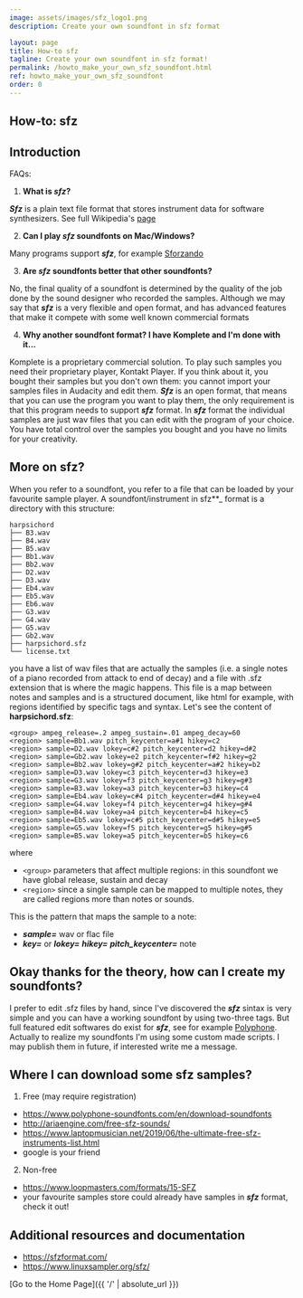 ```yaml
---
image: assets/images/sfz_logo1.png
description: Create your own soundfont in sfz format

layout: page
title: How-to sfz
tagline: Create your own soundfont in sfz format!
permalink: /howto_make_your_own_sfz_soundfont.html
ref: howto_make_your_own_sfz_soundfont
order: 0
---
```


## How-to: sfz

## Introduction

FAQs:

1) **What is _sfz_?**

_**Sfz**_ is a plain text file format that stores instrument data for software synthesizers. See full Wikipedia's [page](https://en.wikipedia.org/wiki/SFZ_(file_format))

2) **Can I play _sfz_ soundfonts on Mac/Windows?**

Many programs support _**sfz**_, for example [Sforzando](https://www.plogue.com/downloads.html)

3) **Are _sfz_ soundfonts better that other soundfonts?**

No, the final quality of a soundfont is determined by the quality of the job done by the sound designer who recorded the samples. Although we may say
that _**sfz**_ is a very flexible and open format, and has advanced features that make it compete with some well known commercial
formats

4) **Why another soundfont format? I have Komplete and I'm done with it...**

Komplete is a proprietary commercial solution. To play such samples you need their proprietary player, Kontakt Player. If you think about it,
you bought their samples but you don't own them: you cannot import your samples files in Audacity and edit them. _**Sfz**_ is an open format, that means that you can use
the program you want to play them, the only requirement is that this program needs to support _**sfz**_ format. In _**sfz**_ format the individual samples are just wav files
that you can edit with the program of your choice.
You have total control over the samples you bought and you have no limits for your creativity.


## More on sfz?

When you refer to a soundfont, you refer to a file that can be loaded by your favourite sample player. A soundfont/instrument in sfz**_ format
is a directory with this structure:

    harpsichord
    ├── B3.wav
    ├── B4.wav
    ├── B5.wav
    ├── Bb1.wav
    ├── Bb2.wav
    ├── D2.wav
    ├── D3.wav
    ├── Eb4.wav
    ├── Eb5.wav
    ├── Eb6.wav
    ├── G3.wav
    ├── G4.wav
    ├── G5.wav
    ├── Gb2.wav
    ├── harpsichord.sfz
    └── license.txt

you have a list of wav files that are actually the samples (i.e. a single notes of a piano recorded from attack to end of decay)
and a file with .sfz extension that is where the magic happens. This file is a map between notes and samples and is a structured document,
like html for example, with regions identified by specific tags and syntax. Let's see the content of **harpsichord.sfz**:

    <group> ampeg_release=.2 ampeg_sustain=.01 ampeg_decay=60
    <region> sample=Bb1.wav pitch_keycenter=a#1 hikey=c2
    <region> sample=D2.wav lokey=c#2 pitch_keycenter=d2 hikey=d#2
    <region> sample=Gb2.wav lokey=e2 pitch_keycenter=f#2 hikey=g2
    <region> sample=Bb2.wav lokey=g#2 pitch_keycenter=a#2 hikey=b2
    <region> sample=D3.wav lokey=c3 pitch_keycenter=d3 hikey=e3
    <region> sample=G3.wav lokey=f3 pitch_keycenter=g3 hikey=g#3
    <region> sample=B3.wav lokey=a3 pitch_keycenter=b3 hikey=c4
    <region> sample=Eb4.wav lokey=c#4 pitch_keycenter=d#4 hikey=e4
    <region> sample=G4.wav lokey=f4 pitch_keycenter=g4 hikey=g#4
    <region> sample=B4.wav lokey=a4 pitch_keycenter=b4 hikey=c5
    <region> sample=Eb5.wav lokey=c#5 pitch_keycenter=d#5 hikey=e5
    <region> sample=G5.wav lokey=f5 pitch_keycenter=g5 hikey=g#5
    <region> sample=B5.wav lokey=a5 pitch_keycenter=b5 hikey=c6

where

* `<group>` parameters that affect multiple regions: in this soundfont we have global release, sustain and decay
* `<region>` since a single sample can be mapped to multiple notes, they are called regions more than notes or sounds.

This is the pattern that maps the sample to a note:

* _**sample=**_ wav or flac file
* _**key=**_ or _**lokey=**_ _**hikey=**_ _**pitch_keycenter=**_ note


## Okay thanks for the theory, how can I create my soundfonts?

I prefer to edit .sfz files by hand, since I've discovered the _**sfz**_ sintax is very simple and you can have a working soundfont
by using two-three tags. But full featured edit softwares do exist for _**sfz**_, see for example [Polyphone](https://www.polyphone-soundfonts.com).
Actually to realize my soundfonts I'm using some custom made scripts. I may publish them in future, if interested write me
a message.


## Where I can download some sfz samples?

1. Free (may require registration)
  * https://www.polyphone-soundfonts.com/en/download-soundfonts
  * http://ariaengine.com/free-sfz-sounds/
  * https://www.laptopmusician.net/2019/06/the-ultimate-free-sfz-instruments-list.html
  * google is your friend

2. Non-free
  * https://www.loopmasters.com/formats/15-SFZ
  * your favourite samples store could already have samples in _**sfz**_ format, check it out!


## Additional resources and documentation

- https://sfzformat.com/
- https://www.linuxsampler.org/sfz/

[Go to the Home Page]({{ '/' | absolute_url }})
